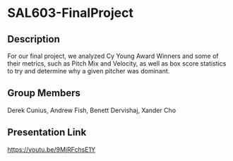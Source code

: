# SAL603-FinalProject

## Description 
 For our final project, we analyzed Cy Young Award Winners and some of their metrics, such as Pitch Mix and Velocity, as well as box score statistics to try and determine why a given pitcher was dominant.

## Group Members
Derek Cunius, Andrew Fish, Benett Dervishaj, Xander Cho 

## Presentation Link
https://youtu.be/9MjRFchsE1Y